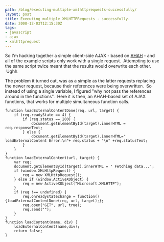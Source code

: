 ```yaml
---
path: /blog/executing-multiple-xmlhttprequests-successfully/
layout: post
title: Executing multiple XMLHTTPRequests - successfully.
date: 2008-12-03T12:15:30Z
tags:
- javascript
- ajax
- xmlhttprequest
---
```


So I'm hacking together a simple client-side AJAX - based on [AHAH](http://en.wikipedia.org/wiki/AHAH) \- and all of the example scripts only work with a single request.  Attempting to use the same script twice meant that the results would overwrite each other.  Ughh.

The problem it turned out, was as a simple as the latter requests replacing the newer request, because their references were being overwritten.  So instead of using a single variable, I figured "why not pass the references around in the functions".  Here it is then, an AHAH-based set of AJAX functions, that works for multiple simultaneous function calls.

    function loadExternalContentDone(req, url, target) {
        if (req.readyState == 4) { 
            if (req.status == 200) { 
                document.getElementById(target).innerHTML = req.responseText;
            } else {
                document.getElementById(target).innerHTML=" loadExternalContent Error:\n"+ req.status + "\n" +req.statusText;
            }
        }
    }
    function loadExternalContent(url, target) {
        var req;
        document.getElementById(target).innerHTML = ' Fetching data...';
        if (window.XMLHttpRequest) {
            req = new XMLHttpRequest();
        } else if (window.ActiveXObject) {
            req = new ActiveXObject("Microsoft.XMLHTTP");
        }
        if (req !== undefined) {
            req.onreadystatechange = function() {loadExternalContentDone(req, url, target);};
            req.open("GET", url, true);
            req.send("");
        }
    }
    function loadContent(name, div) {
        loadExternalContent(name,div);
        return false;
    }